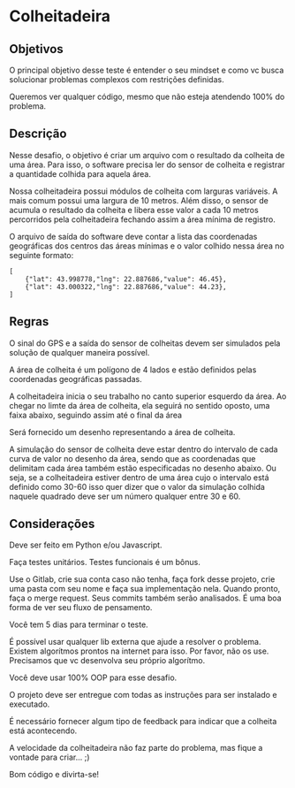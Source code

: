 # Colheitadeira

## Objetivos

O principal objetivo desse teste é entender o seu mindset e como vc busca solucionar problemas complexos com restrições definidas.

Queremos ver qualquer código, mesmo que não esteja atendendo 100% do problema.

## Descrição

Nesse desafio, o objetivo é criar um arquivo com o resultado da colheita de uma área. Para isso, o software precisa ler do sensor de colheita e registrar a quantidade colhida para aquela área.

Nossa colheitadeira possui módulos de colheita com larguras variáveis. A mais comum possui uma largura de 10 metros. Além disso, o sensor de acumula o resultado da colheita e libera esse valor a cada 10 metros percorridos pela colheitadeira fechando assim a área mínima de registro.

O arquivo de saída do software deve contar a lista das coordenadas geográficas dos centros das áreas mínimas e o valor colhido nessa área no seguinte formato:

    [
        {"lat": 43.998778,"lng": 22.887686,"value": 46.45},        
        {"lat": 43.000322,"lng": 22.887686,"value": 44.23},        
    ]
    
## Regras

O sinal do GPS e a saída do sensor de colheitas devem ser simulados pela solução de qualquer maneira possível.

A área de colheita é um polígono de 4 lados e estão definidos pelas coordenadas geográficas passadas.

A colheitadeira inicia o seu trabalho no canto superior esquerdo da área. Ao chegar no limte da área de colheita, ela seguirá no sentido oposto, uma faixa abaixo, seguindo assim até o final da área 

Será fornecido um desenho representando a área de colheita.

A simulação do sensor de colheita deve estar dentro do intervalo de cada curva de valor no desenho da área, sendo que as coordenadas que delimitam cada área também estão especificadas no desenho abaixo. Ou seja, se a colheitadeira estiver dentro de uma área cujo o intervalo está definido como 30-60 isso quer dizer que o valor da simulação colhida naquele quadrado deve ser um número qualquer entre 30 e 60.

## Considerações

Deve ser feito em Python e/ou Javascript.

Faça testes unitários. Testes funcionais é um bônus.

Use o Gitlab, crie sua conta caso não tenha, faça fork desse projeto, crie uma pasta com seu nome e faça sua implementação nela. Quando pronto, faça o merge request. Seus commits também serão analisados. É uma boa forma de ver seu fluxo de pensamento.

Você tem 5 dias para terminar o teste.

É possível usar qualquer lib externa que ajude a resolver o problema. Existem algorítmos prontos na internet para isso. Por favor, não os use. Precisamos que vc desenvolva seu próprio algorítmo.

Você deve usar 100% OOP para esse desafio.

O projeto deve ser entregue com todas as instruções para ser instalado e executado.

É necessário fornecer algum tipo de feedback para indicar que a colheita está acontecendo.

A velocidade da colheitadeira não faz parte do problema, mas fique a vontade para criar... ;)

Bom código e divirta-se!
